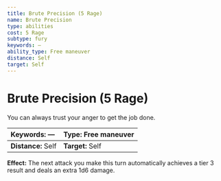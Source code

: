 ```yaml
---
title: Brute Precision (5 Rage)
name: Brute Precision
type: abilities
cost: 5 Rage
subtype: fury
keywords: —
ability_type: Free maneuver
distance: Self
target: Self
---
```


# Brute Precision (5 Rage)

You can always trust your anger to get the job done.

| **Keywords:** —    | **Type:** Free maneuver |
| :----------------- | :---------------------- |
| **Distance:** Self | **Target:** Self        |

**Effect:** The next attack you make this turn automatically achieves a tier 3 result and deals an extra 1d6 damage.
